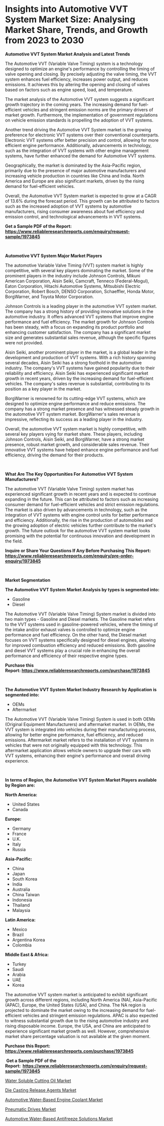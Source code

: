 <p><h1>Insights into Automotive VVT System Market Size: Analysing Market Share, Trends, and Growth from 2023 to 2030</h1></p><p><strong>Automotive VVT System Market Analysis and Latest Trends</strong></p>
<p><p>The Automotive VVT (Variable Valve Timing) system is a technology designed to optimize an engine's performance by controlling the timing of valve opening and closing. By precisely adjusting the valve timing, the VVT system enhances fuel efficiency, increases power output, and reduces emissions. It achieves this by altering the opening and closing of valves based on factors such as engine speed, load, and temperature.</p><p>The market analysis of the Automotive VVT system suggests a significant growth trajectory in the coming years. The increasing demand for fuel-efficient vehicles and stringent emission norms are the primary drivers of market growth. Furthermore, the implementation of government regulations on vehicle emission standards is propelling the adoption of VVT systems.</p><p>Another trend driving the Automotive VVT System market is the growing preference for electronic VVT systems over their conventional counterparts. Electronic VVT systems offer better precision and control, allowing for more efficient engine performance. Additionally, advancements in technology, such as the integration of VVT systems with other engine management systems, have further enhanced the demand for Automotive VVT systems.</p><p>Geographically, the market is dominated by the Asia-Pacific region, primarily due to the presence of major automotive manufacturers and increasing vehicle production in countries like China and India. North America and Europe are also significant markets, driven by the rising demand for fuel-efficient vehicles.</p><p>Overall, the Automotive VVT System market is expected to grow at a CAGR of 13.6% during the forecast period. This growth can be attributed to factors such as the increased adoption of VVT systems by automotive manufacturers, rising consumer awareness about fuel efficiency and emission control, and technological advancements in VVT systems.</p></p>
<p><strong>Get a Sample PDF of the Report:&nbsp; <a href="https://www.reliableresearchreports.com/enquiry/request-sample/1973845">https://www.reliableresearchreports.com/enquiry/request-sample/1973845</a></strong></p>
<p>&nbsp;</p>
<p><strong>Automotive VVT System Major Market Players</strong></p>
<p><p>The automotive Variable Valve Timing (VVT) system market is highly competitive, with several key players dominating the market. Some of the prominent players in the industry include Johnson Controls, Mikuni American Corporation, Aisin Seiki, Camcraft, Tenneco (Federal-Mogul), Eaton Corporation, Hitachi Automotive Systems, Mitsubishi Electric Corporation, Robert Bosch, DENSO Corporation, Schaeffler, Honda Motor, BorgWarner, and Toyota Motor Corporation.</p><p>Johnson Controls is a leading player in the automotive VVT system market. The company has a strong history of providing innovative solutions in the automotive industry. It offers advanced VVT systems that improve engine performance and fuel efficiency. The market growth for Johnson Controls has been steady, with a focus on expanding its product portfolio and enhancing customer satisfaction. The company has a significant market size and generates substantial sales revenue, although the specific figures were not provided.</p><p>Aisin Seiki, another prominent player in the market, is a global leader in the development and production of VVT systems. With a rich history spanning several decades, Aisin Seiki has a strong foothold in the automotive industry. The company's VVT systems have gained popularity due to their reliability and efficiency. Aisin Seiki has experienced significant market growth in recent years, driven by the increasing demand for fuel-efficient vehicles. The company's sales revenue is substantial, contributing to its position as a key player in the market.</p><p>BorgWarner is renowned for its cutting-edge VVT systems, which are designed to optimize engine performance and reduce emissions. The company has a strong market presence and has witnessed steady growth in the automotive VVT system market. BorgWarner's sales revenue is impressive, reflecting its success as a leading player in the industry.</p><p>Overall, the automotive VVT system market is highly competitive, with several key players vying for market share. These players, including Johnson Controls, Aisin Seiki, and BorgWarner, have a strong market presence, robust market growth, and considerable sales revenue. Their innovative VVT systems have helped enhance engine performance and fuel efficiency, driving the demand for their products.</p></p>
<p>&nbsp;</p>
<p><strong>What Are The Key Opportunities For Automotive VVT System Manufacturers?</strong></p>
<p><p>The automotive VVT (Variable Valve Timing) system market has experienced significant growth in recent years and is expected to continue expanding in the future. This can be attributed to factors such as increasing consumer demand for fuel-efficient vehicles and strict emission regulations. The market is also driven by advancements in technology, such as the integration of VVT systems with engine control units for better performance and efficiency. Additionally, the rise in the production of automobiles and the growing adoption of electric vehicles further contribute to the market's growth. The future outlook for the automotive VVT system market looks promising with the potential for continuous innovation and development in the field.</p></p>
<p><strong>Inquire or Share Your Questions If Any Before Purchasing This Report: <a href="https://www.reliableresearchreports.com/enquiry/pre-order-enquiry/1973845">https://www.reliableresearchreports.com/enquiry/pre-order-enquiry/1973845</a></strong></p>
<p>&nbsp;</p>
<p><strong>Market Segmentation</strong></p>
<p><strong>The Automotive VVT System Market Analysis by types is segmented into:</strong></p>
<p><ul><li>Gasoline</li><li>Diesel</li></ul></p>
<p><p>The Automotive VVT (Variable Valve Timing) System market is divided into two main types - Gasoline and Diesel markets. The Gasoline market refers to the VVT systems used in gasoline-powered vehicles, where the timing of the intake and/or exhaust valves is controlled to optimize engine performance and fuel efficiency. On the other hand, the Diesel market focuses on VVT systems specifically designed for diesel engines, allowing for improved combustion efficiency and reduced emissions. Both gasoline and diesel VVT systems play a crucial role in enhancing the overall performance and efficiency of their respective engine types.</p></p>
<p><strong>Purchase this Report:&nbsp;<a href="https://www.reliableresearchreports.com/purchase/1973845">https://www.reliableresearchreports.com/purchase/1973845</a></strong></p>
<p>&nbsp;</p>
<p><strong>The Automotive VVT System Market Industry Research by Application is segmented into:</strong></p>
<p><ul><li>OEMs</li><li>Aftermarket</li></ul></p>
<p><p>The Automotive VVT (Variable Valve Timing) System is used in both OEMs (Original Equipment Manufacturers) and aftermarket market. In OEMs, the VVT system is integrated into vehicles during their manufacturing process, allowing for better engine performance, fuel efficiency, and reduced emissions. Aftermarket market refers to the installation of VVT systems in vehicles that were not originally equipped with this technology. This aftermarket application allows vehicle owners to upgrade their cars with VVT systems, enhancing their engine's performance and overall driving experience.</p></p>
<p>&nbsp;</p>
<p><strong>In terms of Region, the Automotive VVT System Market Players available by Region are:</strong></p>
<p>
    <p> <strong> North America: </strong>
        <ul>
            <li>United States</li>
            <li>Canada</li>
        </ul>
        </p> 
    <p> <strong> Europe: </strong>
        <ul>
            <li>Germany</li>
            <li>France</li>
            <li>U.K.</li>
            <li>Italy</li>
            <li>Russia</li>
        </ul>
        </p> 
    <p> <strong> Asia-Pacific: </strong>
        <ul>
            <li>China</li>
            <li>Japan</li>
            <li>South Korea</li>
            <li>India</li>
            <li>Australia</li>
            <li>China Taiwan</li>
            <li>Indonesia</li>
            <li>Thailand</li>
            <li>Malaysia</li>
        </ul>
        </p> 
    <p> <strong> Latin America: </strong>
        <ul>
            <li>Mexico</li>
            <li>Brazil</li>
            <li>Argentina Korea</li>
            <li>Colombia</li>
        </ul>
        </p> 
    <p> <strong> Middle East & Africa: </strong>
        <ul>
            <li>Turkey</li>
            <li>Saudi</li>
            <li>Arabia</li>
            <li>UAE</li>
            <li>Korea</li>
        </ul>
    </p>
    </p>
<p><p>The automotive VVT system market is anticipated to exhibit significant growth across different regions, including North America (NA), Asia-Pacific (APAC), Europe, the United States (USA), and China. The NA region is projected to dominate the market owing to the increasing demand for fuel-efficient vehicles and stringent emission regulations. APAC is also expected to witness substantial growth due to the rising automotive industry and rising disposable income. Europe, the USA, and China are anticipated to experience significant market growth as well. However, comprehensive market share percentage valuation is not available at the given moment.</p></p>
<p><strong>Purchase this Report: <a href="https://www.reliableresearchreports.com/purchase/1973845">https://www.reliableresearchreports.com/purchase/1973845</a></strong></p>
<p>&nbsp;<strong>Get a Sample PDF of the Report:&nbsp;&nbsp;<a href="https://www.reliableresearchreports.com/enquiry/request-sample/1973845">https://www.reliableresearchreports.com/enquiry/request-sample/1973845</a></strong></p>
<p><strong></strong></p>
<p><p><a href="https://www.linkedin.com/pulse/water-soluble-cutting-oil-market-size-growth-forecast-socnf/">Water Soluble Cutting Oil Market</a></p><p><a href="https://www.linkedin.com/pulse/die-casting-release-agents-market-research-report-provides-zkgof/">Die Casting Release Agents Market</a></p><p><a href="https://github.com/YashRP12/Market-Research-Report-List-1/blob/main/automotive-water-based-engine-coolant-market.md">Automotive Water-Based Engine Coolant Market</a></p><p><a href="https://medium.com/@gussiehauck/pneumatic-drives-market-report-reveals-the-latest-trends-and-growth-opportunities-of-this-market-3c2abdc852fc">Pneumatic Drives Market</a></p><p><a href="https://github.com/Chiragrp24/Market-Research-Report-List-1/blob/main/automotive-water-based-antifreeze-solutions-market.md">Automotive Water-Based Antifreeze Solutions Market</a></p></p>